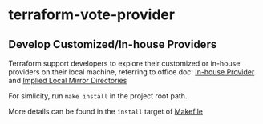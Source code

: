 # terraform-vote-provider

## Develop Customized/In-house Providers

Terraform support developers to explore their customized or in-house providers on their local machine, referring to office doc: [In-house Provider] and [Implied Local Mirror Directories]

For simlicity, run `make install` in the project root path.

More details can be found in the `install` target of [Makefile](./Makefile)


[In-house Provider]:https://www.terraform.io/docs/language/providers/requirements.html#in-house-providers
[Implied Local Mirror Directories]:https://www.terraform.io/docs/cli/config/config-file.html#implied-local-mirror-directories

